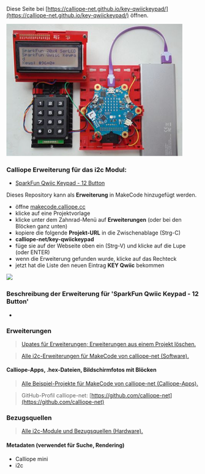 
Diese Seite bei [https://calliope-net.github.io/key-qwiickeypad/](https://calliope-net.github.io/key-qwiickeypad/) öffnen.

![](key-qwiickeypad-460.jpg)

### Calliope Erweiterung für das i2c Modul:

* [SparkFun Qwiic Keypad - 12 Button](https://www.sparkfun.com/products/15290)

Dieses Repository kann als **Erweiterung** in MakeCode hinzugefügt werden.

* öffne [makecode.calliope.cc](https://makecode.calliope.cc)
* klicke auf eine Projektvorlage
* klicke unter dem Zahnrad-Menü auf **Erweiterungen** (oder bei den Blöcken ganz unten)
* kopiere die folgende **Projekt-URL** in die Zwischenablage (Strg-C)
* **calliope-net/key-qwiickeypad**
* füge sie auf der Webseite oben ein (Strg-V) und klicke auf die Lupe (oder ENTER)
* wenn die Erweiterung gefunden wurde, klicke auf das Rechteck
* jetzt hat die Liste den neuen Eintrag **KEY Qwiic** bekommen

![](blocks.png)

### Beschreibung der Erweiterung für 'SparkFun Qwiic Keypad - 12 Button'

*


### Erweiterungen

> [Upates für Erweiterungen; Erweiterungen aus einem Projekt löschen.](https://calliope-net.github.io/i2c-test#updates)

> [Alle i2c-Erweiterungen für MakeCode von calliope-net (Software).](https://calliope-net.github.io/i2c-test#erweiterungen)

#### Calliope-Apps, .hex-Dateien, Bildschirmfotos mit Blöcken

> [Alle Beispiel-Projekte für MakeCode von calliope-net (Calliope-Apps).](https://calliope-net.github.io/i2c-test#programmierbeispiele)

> GitHub-Profil calliope-net: [https://github.com/calliope-net](https://github.com/calliope-net)

### Bezugsquellen

> [Alle i2c-Module und Bezugsquellen (Hardware).](https://calliope-net.github.io/i2c-test#bezugsquellen)

#### Metadaten (verwendet für Suche, Rendering)

* Calliope mini
* i2c
